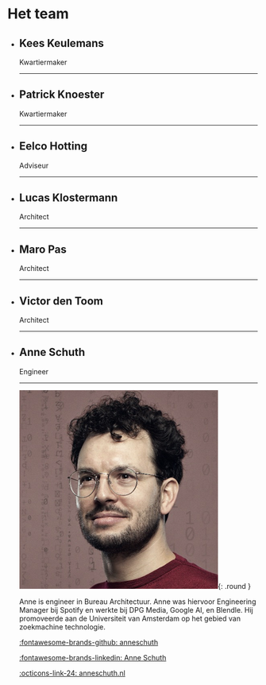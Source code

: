 # Het team

<!-- markdownlint-disable MD030 MD033 -->

<div class="grid cards" markdown>

-   ## Kees Keulemans

    Kwartiermaker

    ----

-   ## Patrick Knoester

    Kwartiermaker

    ----

-   ## Eelco Hotting

    Adviseur

    ----

-   ## Lucas Klostermann

    Architect

    ----

-   ## Maro Pas

    Architect

    ----
    
-   ## Victor den Toom

    Architect

    ----

-   ## Anne Schuth

    Engineer

    ----

    ![Anne Schuth](../img/anne.png){: .round }

    Anne is engineer in Bureau Architectuur. Anne was hiervoor Engineering Manager bij Spotify en werkte bij DPG Media,
    Google AI, en Blendle. Hij promoveerde aan de Universiteit van Amsterdam op het gebied van zoekmachine technologie.

    [:fontawesome-brands-github: anneschuth](https://github.com/anneschuth)

    [:fontawesome-brands-linkedin: Anne Schuth](https://linkedin.com/in/AnneSchuth)

    [:octicons-link-24: anneschuth.nl](https://anneschuth.nl)

</div>
